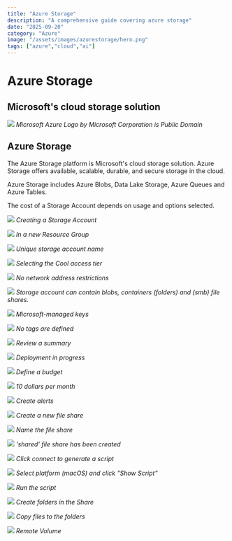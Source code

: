 ```yaml
---
title: "Azure Storage"
description: "A comprehensive guide covering azure storage"
date: "2025-09-20"
category: "Azure"
image: "/assets/images/azurestorage/hero.png"
tags: ["azure","cloud","ai"]
---
```


# Azure Storage

## Microsoft's cloud storage solution

![](/assets/images/azurestorage/microsoft-azure-logo.svg)
*Microsoft Azure Logo by Microsoft Corporation is Public Domain*


## Azure Storage

The Azure Storage platform is Microsoft's cloud storage solution. Azure Storage offers available, scalable, durable, and secure storage in the cloud.

Azure Storage includes Azure Blobs, Data Lake Storage, Azure Queues and Azure Tables. 

The cost of a Storage Account depends on usage and options selected.

![](/assets/images/azurestorage/screen-shot-2022-08-17-at-8.25.09-am-1020x251.png)
*Creating a Storage Account*

![](/assets/images/azurestorage/screen-shot-2022-08-17-at-8.26.52-am-1020x746.png)
*In a new Resource Group*

![](/assets/images/azurestorage/screen-shot-2022-08-17-at-8.28.08-am-1020x770.png)
*Unique storage account name*

![](/assets/images/azurestorage/screen-shot-2022-08-17-at-8.28.40-am-1020x765.png)
*Selecting the Cool access tier*

![](/assets/images/azurestorage/screen-shot-2022-08-17-at-8.29.06-am-1020x767.png)
*No network address restrictions*

![](/assets/images/azurestorage/screen-shot-2022-08-17-at-8.29.32-am-1020x766.png)
*Storage account can contain blobs, containers (folders) and (smb) file shares.*

![](/assets/images/azurestorage/screen-shot-2022-08-17-at-8.29.46-am-1020x769.png)
*Microsoft-managed keys*

![](/assets/images/azurestorage/screen-shot-2022-08-17-at-8.30.06-am-1792x1340.png)
*No tags are defined*

![](/assets/images/azurestorage/screen-shot-2022-08-17-at-8.30.15-am-1790x1340.png)
*Review a summary*

![](/assets/images/azurestorage/screen-shot-2022-08-17-at-8.30.30-am-1782x1342.png)
*Deployment in progress*

![](/assets/images/azurestorage/screen-shot-2022-08-17-at-8.32.13-am-1782x1340.png)
*Define a budget*

![](/assets/images/azurestorage/screen-shot-2022-08-17-at-8.32.35-am-1790x1344.png)
*10 dollars per month*

![](/assets/images/azurestorage/screen-shot-2022-08-17-at-8.33.38-am-1786x1342.png)
*Create alerts*

![](/assets/images/azurestorage/screen-shot-2022-08-17-at-8.34.19-am-1790x1346.png)
*Create a new file share*

![](/assets/images/azurestorage/screen-shot-2022-08-17-at-8.34.58-am-1784x1338.png)
*Name the file share*

![](/assets/images/azurestorage/screen-shot-2022-08-17-at-8.35.14-am-1784x1336.png)
*'shared' file share has been created*

![](/assets/images/azurestorage/screen-shot-2022-08-17-at-8.36.07-am-1792x994.png)
*Click connect to generate a script*

![](/assets/images/azurestorage/screen-shot-2022-08-17-at-8.36.27-am-1790x1346.png)
*Select platform (macOS) and click "Show Script"*

![](/assets/images/azurestorage/screen-shot-2022-08-17-at-8.37.34-am-1228x1006.png)
*Run the script*

![](/assets/images/azurestorage/screen-shot-2022-08-17-at-8.40.35-am-1834x866.png)
*Create folders in the Share*

![](/assets/images/azurestorage/screen-shot-2022-08-17-at-8.43.10-am-1836x862.png)
*Copy files to the folders*

![](/assets/images/azurestorage/screen-shot-2022-08-18-at-6.28.30-am-1544x554.png)
*Remote Volume*
